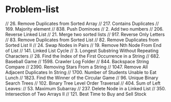 # Problem-list

// 26. Remove Duplicates from Sorted Array
// 217. Contains Duplicates
// 169. Majority element
// 838. Push Dominoes
// 2. Add two numbers
// 206. Reverse Linked List
// 21. Merge two sorted lists
// 917. Reverse Only Letters
// 83. Remove Duplicates from Sorted List
// 82. Remove Duplicates from Sorted List II
// 24. Swap Nodes in Pairs
// 19. Remove Nth Node From End of List
// 141. Linked List Cycle
// 3. Longest Substring Without Repeating Characters
// 28. Find the Index of the First Occurrence in a String
// 682. Baseball Game
// 1598. Crawler Log Folder
// 844. Backspace String Compare
// 2390. Removing Stars From a String
// 1047. Remove All Adjacent Duplicates In String
// 1700. Number of Students Unable to Eat Lunch
// 1823. Find the Winner of the Circular Game
// 96. Unique Binary Search Trees
// 102. Binary Tree Level Order Traversal
// 404. Sum of Left Leaves:
// 53. Maximum Subarray
// 237. Delete Node in a Linked List
// 350. Intersection of Two Arrays II
// 121. Best Time to Buy and Sell Stock
